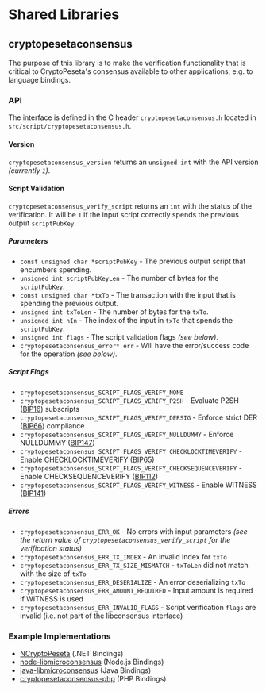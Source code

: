 Shared Libraries
================

## cryptopesetaconsensus

The purpose of this library is to make the verification functionality that is critical to CryptoPeseta's consensus available to other applications, e.g. to language bindings.

### API

The interface is defined in the C header `cryptopesetaconsensus.h` located in `src/script/cryptopesetaconsensus.h`.

#### Version

`cryptopesetaconsensus_version` returns an `unsigned int` with the API version *(currently `1`)*.

#### Script Validation

`cryptopesetaconsensus_verify_script` returns an `int` with the status of the verification. It will be `1` if the input script correctly spends the previous output `scriptPubKey`.

##### Parameters
- `const unsigned char *scriptPubKey` - The previous output script that encumbers spending.
- `unsigned int scriptPubKeyLen` - The number of bytes for the `scriptPubKey`.
- `const unsigned char *txTo` - The transaction with the input that is spending the previous output.
- `unsigned int txToLen` - The number of bytes for the `txTo`.
- `unsigned int nIn` - The index of the input in `txTo` that spends the `scriptPubKey`.
- `unsigned int flags` - The script validation flags *(see below)*.
- `cryptopesetaconsensus_error* err` - Will have the error/success code for the operation *(see below)*.

##### Script Flags
- `cryptopesetaconsensus_SCRIPT_FLAGS_VERIFY_NONE`
- `cryptopesetaconsensus_SCRIPT_FLAGS_VERIFY_P2SH` - Evaluate P2SH ([BIP16](https://github.com/cryptopeseta/bips/blob/master/bip-0016.mediawiki)) subscripts
- `cryptopesetaconsensus_SCRIPT_FLAGS_VERIFY_DERSIG` - Enforce strict DER ([BIP66](https://github.com/cryptopeseta/bips/blob/master/bip-0066.mediawiki)) compliance
- `cryptopesetaconsensus_SCRIPT_FLAGS_VERIFY_NULLDUMMY` - Enforce NULLDUMMY ([BIP147](https://github.com/cryptopeseta/bips/blob/master/bip-0147.mediawiki))
- `cryptopesetaconsensus_SCRIPT_FLAGS_VERIFY_CHECKLOCKTIMEVERIFY` - Enable CHECKLOCKTIMEVERIFY ([BIP65](https://github.com/cryptopeseta/bips/blob/master/bip-0065.mediawiki))
- `cryptopesetaconsensus_SCRIPT_FLAGS_VERIFY_CHECKSEQUENCEVERIFY` - Enable CHECKSEQUENCEVERIFY ([BIP112](https://github.com/cryptopeseta/bips/blob/master/bip-0112.mediawiki))
- `cryptopesetaconsensus_SCRIPT_FLAGS_VERIFY_WITNESS` - Enable WITNESS ([BIP141](https://github.com/cryptopeseta/bips/blob/master/bip-0141.mediawiki))

##### Errors
- `cryptopesetaconsensus_ERR_OK` - No errors with input parameters *(see the return value of `cryptopesetaconsensus_verify_script` for the verification status)*
- `cryptopesetaconsensus_ERR_TX_INDEX` - An invalid index for `txTo`
- `cryptopesetaconsensus_ERR_TX_SIZE_MISMATCH` - `txToLen` did not match with the size of `txTo`
- `cryptopesetaconsensus_ERR_DESERIALIZE` - An error deserializing `txTo`
- `cryptopesetaconsensus_ERR_AMOUNT_REQUIRED` - Input amount is required if WITNESS is used
- `cryptopesetaconsensus_ERR_INVALID_FLAGS` - Script verification `flags` are invalid (i.e. not part of the libconsensus interface)

### Example Implementations
- [NCryptoPeseta](https://github.com/MetacoSA/NCryptoPeseta/blob/5e1055cd7c4186dee4227c344af8892aea54faec/NCryptoPeseta/Script.cs#L979-#L1031) (.NET Bindings)
- [node-libmicroconsensus](https://github.com/bitpay/node-libmicroconsensus) (Node.js Bindings)
- [java-libmicroconsensus](https://github.com/dexX7/java-libmicroconsensus) (Java Bindings)
- [cryptopesetaconsensus-php](https://github.com/Bit-Wasp/cryptopesetaconsensus-php) (PHP Bindings)
